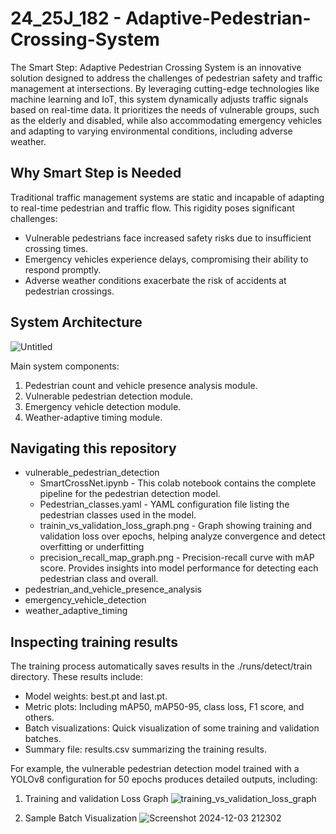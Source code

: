 # 24_25J_182 - Adaptive-Pedestrian-Crossing-System
The Smart Step: Adaptive Pedestrian Crossing System is an innovative solution designed to address the challenges of pedestrian safety and traffic management at intersections. By leveraging cutting-edge technologies like machine learning and IoT, this system dynamically adjusts traffic signals based on real-time data. It prioritizes the needs of vulnerable groups, such as the elderly and disabled, while also accommodating emergency vehicles and adapting to varying environmental conditions, including adverse weather.

## Why Smart Step is Needed
Traditional traffic management systems are static and incapable of adapting to real-time pedestrian and traffic flow. This rigidity poses significant challenges:

  * Vulnerable pedestrians face increased safety risks due to insufficient crossing times.
  * Emergency vehicles experience delays, compromising their ability to respond promptly.
  *  Adverse weather conditions exacerbate the risk of accidents at pedestrian crossings.

## System Architecture
![Untitled](https://github.com/user-attachments/assets/6ffc84cb-5257-40b9-8788-3014ff2cd60c)

Main system components:
  1) Pedestrian count and vehicle presence analysis module.
  2) Vulnerable pedestrian detection module.
  3) Emergency vehicle detection module.
  4) Weather-adaptive timing module.

## Navigating this repository
* vulnerable_pedestrian_detection
    * SmartCrossNet.ipynb - This colab notebook contains the complete pipeline for the pedestrian detection model.
    * Pedestrian_classes.yaml - YAML configuration file listing the pedestrian classes used in the model.
    * trainin_vs_validation_loss_graph.png - Graph showing training and validation loss over epochs, helping analyze convergence and detect                                                overfitting or underfitting
    * precision_recall_map_graph.png - Precision-recall curve with mAP score. Provides insights into model performance for detecting each                                                  pedestrian class and overall.
* pedestrian_and_vehicle_presence_analysis
* emergency_vehicle_detection
* weather_adaptive_timing

## Inspecting training results
The training process automatically saves results in the ./runs/detect/train directory. These results include:
  * Model weights: best.pt and last.pt.
  * Metric plots: Including mAP50, mAP50-95, class loss, F1 score, and others.
  * Batch visualizations: Quick visualization of some training and validation batches.
  * Summary file: results.csv summarizing the training results.

For example, the vulnerable pedestrian detection model trained with a YOLOv8 configuration for 50 epochs produces detailed outputs, including:
  1) Training and validation Loss Graph
     ![training_vs_validation_loss_graph](https://github.com/user-attachments/assets/29d57a61-1884-4ac1-aa7b-0965ad9fa2d4)

  3) Sample Batch Visualization
     ![Screenshot 2024-12-03 212302](https://github.com/user-attachments/assets/e667aafc-99b8-4b6a-a9cb-c50373462ade)



